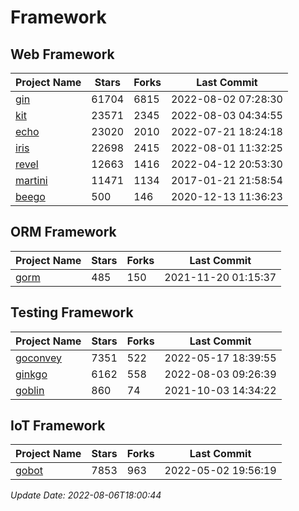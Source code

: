 # Framework

## Web Framework
| Project Name | Stars | Forks | Last Commit |
| ------------ | ----- | ----- | ----------- |
| [gin](https://github.com/gin-gonic/gin) | 61704 | 6815 | 2022-08-02 07:28:30 |
| [kit](https://github.com/go-kit/kit) | 23571 | 2345 | 2022-08-03 04:34:55 |
| [echo](https://github.com/labstack/echo) | 23020 | 2010 | 2022-07-21 18:24:18 |
| [iris](https://github.com/kataras/iris) | 22698 | 2415 | 2022-08-01 11:32:25 |
| [revel](https://github.com/revel/revel) | 12663 | 1416 | 2022-04-12 20:53:30 |
| [martini](https://github.com/go-martini/martini) | 11471 | 1134 | 2017-01-21 21:58:54 |
| [beego](https://github.com/astaxie/beego) | 500 | 146 | 2020-12-13 11:36:23 |

## ORM Framework
| Project Name | Stars | Forks | Last Commit |
| ------------ | ----- | ----- | ----------- |
| [gorm](https://github.com/jinzhu/gorm) | 485 | 150 | 2021-11-20 01:15:37 |

## Testing Framework
| Project Name | Stars | Forks | Last Commit |
| ------------ | ----- | ----- | ----------- |
| [goconvey](https://github.com/smartystreets/goconvey) | 7351 | 522 | 2022-05-17 18:39:55 |
| [ginkgo](https://github.com/onsi/ginkgo) | 6162 | 558 | 2022-08-03 09:26:39 |
| [goblin](https://github.com/franela/goblin) | 860 | 74 | 2021-10-03 14:34:22 |

## IoT Framework
| Project Name | Stars | Forks | Last Commit |
| ------------ | ----- | ----- | ----------- |
| [gobot](https://github.com/hybridgroup/gobot) | 7853 | 963 | 2022-05-02 19:56:19 |

*Update Date: 2022-08-06T18:00:44*